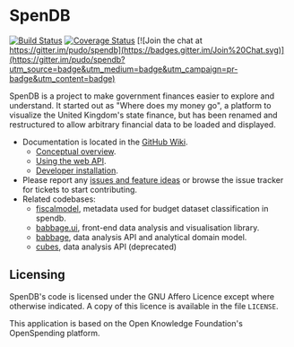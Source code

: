 # SpenDB

[![Build Status](https://travis-ci.org/spendb/spendb.png?branch=master)](https://travis-ci.org/spendb/spendb)
[![Coverage Status](https://coveralls.io/repos/spendb/spendb/badge.svg)](https://coveralls.io/r/spendb/spendb)
[![Join the chat at https://gitter.im/pudo/spendb](https://badges.gitter.im/Join%20Chat.svg)](https://gitter.im/pudo/spendb?utm_source=badge&utm_medium=badge&utm_campaign=pr-badge&utm_content=badge)

SpenDB is a project to make government finances easier to explore and understand. It started out as "Where does my money go", a platform to visualize the United Kingdom's state finance, but has been renamed and restructured to allow arbitrary financial data to be loaded and displayed.

* Documentation is located in the [GitHub Wiki](https://github.com/pudo/spendb/wiki).
	* [Conceptual overview](https://github.com/pudo/spendb/wiki/Conceptual-overview).
	* [Using the web API](https://github.com/pudo/spendb/wiki/Web-API).
	* [Developer installation](https://github.com/pudo/spendb/wiki/Developer-installation).
* Please report any [issues and feature ideas](https://github.com/pudo/spendb/issues) or browse the issue tracker for tickets to start contributing.
* Related codebases:
	* [fiscalmodel](https://github.com/spendb/fiscalmodel), metadata used for budget dataset classification in spendb.
	* [babbage.ui](https://github.com/spendb/babbage.ui), front-end data analysis and visualisation library.
	* [babbage](https://github.com/spendb/babbage), data analysis API and analytical domain model.
	* [cubes](https://github.com/DataBrewery/cubes), data analysis API (deprecated)


## Licensing

SpenDB's code is licensed under the GNU Affero Licence except where otherwise indicated. A copy of this licence is available in the file ``LICENSE``.

This application is based on the Open Knowledge Foundation's OpenSpending platform.
